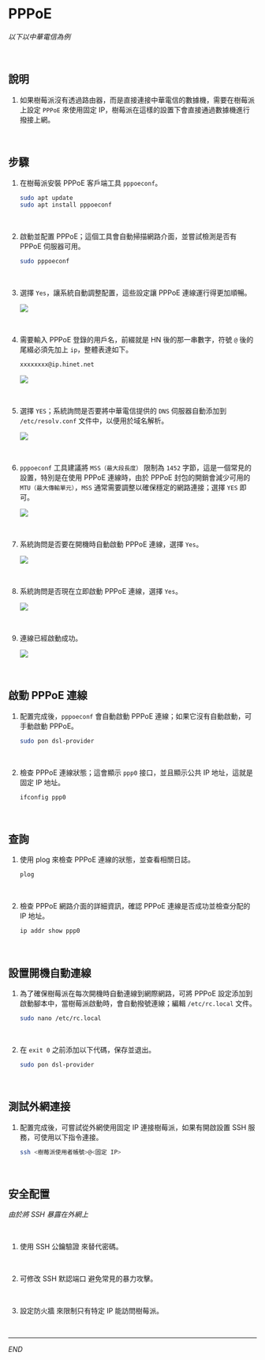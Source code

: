 # PPPoE

_以下以中華電信為例_

<br>

## 說明

1. 如果樹莓派沒有透過路由器，而是直接連接中華電信的數據機，需要在樹莓派上設定 `PPPoE` 來使用固定 IP，樹莓派在這樣的設置下會直接通過數據機進行撥接上網。

<br>

## 步驟

1. 在樹莓派安裝 PPPoE 客戶端工具 `pppoeconf`。

    ```bash
    sudo apt update
    sudo apt install pppoeconf
    ```

<br>

2. 啟動並配置 PPPoE；這個工具會自動掃描網路介面，並嘗試檢測是否有 PPPoE 伺服器可用。

    ```bash
    sudo pppoeconf
    ```

<br>

3. 選擇 `Yes`，讓系統自動調整配置，這些設定讓 PPPoE 連線運行得更加順暢。

    ![](images/img_01.png)

<br>

4. 需要輸入 PPPoE 登錄的用戶名，前綴就是 HN 後的那一串數字，符號 `@` 後的尾綴必須先加上 `ip`，整體表達如下。

    ```bash
    xxxxxxxx@ip.hinet.net
    ```

    ![](images/img_02.png)

<br>

5. 選擇 `YES`；系統詢問是否要將中華電信提供的 `DNS` 伺服器自動添加到 `/etc/resolv.conf` 文件中，以便用於域名解析。

    ![](images/img_03.png)

<br>

6. `pppoeconf` 工具建議將 `MSS（最大段長度）` 限制為 `1452` 字節，這是一個常見的設置，特別是在使用 PPPoE 連線時，由於 PPPoE 封包的開銷會減少可用的 `MTU（最大傳輸單元）`，`MSS` 通常需要調整以確保穩定的網路連接；選擇 `YES` 即可。

    ![](images/img_04.png)

<br>

7. 系統詢問是否要在開機時自動啟動 PPPoE 連線，選擇 `Yes`。

    ![](images/img_05.png)

<br>

8. 系統詢問是否現在立即啟動 PPPoE 連線，選擇 `Yes`。

    ![](images/img_06.png)

<br>

9. 連線已經啟動成功。

    ![](images/img_07.png)

<br>

## 啟動 PPPoE 連線

1. 配置完成後，`pppoeconf` 會自動啟動 PPPoE 連線；如果它沒有自動啟動，可手動啟動 PPPoE。

    ```bash
    sudo pon dsl-provider
    ```

<br>

2. 檢查 PPPoE 連線狀態；這會顯示 `ppp0` 接口，並且顯示公共 IP 地址，這就是固定 IP 地址。

    ```bash
    ifconfig ppp0
    ```

<br>

## 查詢

1. 使用 plog 來檢查 PPPoE 連線的狀態，並查看相關日誌。

    ```bash
    plog
    ```

<br>

2. 檢查 PPPoE 網路介面的詳細資訊，確認 PPPoE 連線是否成功並檢查分配的 IP 地址。

    ```bash
    ip addr show ppp0
    ```

<br>

## 設置開機自動連線

1. 為了確保樹莓派在每次開機時自動連線到網際網路，可將 PPPoE 設定添加到啟動腳本中，當樹莓派啟動時，會自動撥號連線；編輯 `/etc/rc.local` 文件。


    ```bash
    sudo nano /etc/rc.local
    ```

<br>

2. 在 `exit 0` 之前添加以下代碼，保存並退出。

    ```bash
    sudo pon dsl-provider
    ```

<br>

##  測試外網連接

1. 配置完成後，可嘗試從外網使用固定 IP 連接樹莓派，如果有開啟設置 SSH 服務，可使用以下指令連接。

    ```bash
    ssh <樹莓派使用者帳號>@<固定 IP>
    ```

<br>

## 安全配置

_由於將 SSH 暴露在外網上_

<br>

1. 使用 SSH 公鑰驗證 來替代密碼。

<br>

2. 可修改 SSH 默認端口 避免常見的暴力攻擊。

<br>

3. 設定防火牆 來限制只有特定 IP 能訪問樹莓派。

<br>

___

_END_